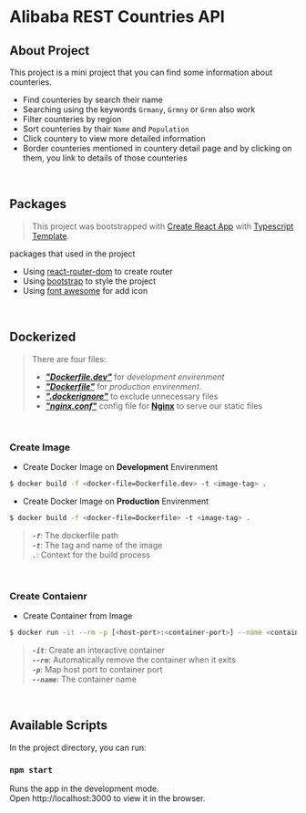 # Alibaba REST Countries API

## About Project

This project is a mini project that you can find some information about counteries.

- Find counteries by search their name
- Searching using the keywords `Grmany`, `Grmny` or `Grmn` also work
- Filter counteries by region
- Sort counteries by thair `Name` and `Population`
- Click countery to view more detailed information
- Border counteries mentioned in countery detail page and by clicking on them, you link to details of those counteries 

<br />

## Packages


> This project was bootstrapped with [Create React App](https://github.com/facebook/create-react-app) with [Typescript Template](https://create-react-app.dev/docs/adding-typescript/).

packages that used in the project

- Using [react-router-dom](https://www.npmjs.com/package/react-router-dom) to create router
- Using [bootstrap](https://www.npmjs.com/package/bootstrap) to style the project
- Using [font awesome](https://fontawesome.com) for add icon

<br />

## Dockerized
> There are four files:
>- [***"Dockerfile.dev"***](Dockerfile.dev) for *development envirenment* 
>- [***"Dockerfile"***](Dockerfile) for *production envirenment*.
>- [***".dockerignore"***](.dockerignore) to exclude unnecessary files
>- [***"nginx.conf"***](nginx.conf) config file for [**Nginx**](https://www.nginx.com) to serve our static files


<br>

### Create Image
- Create Docker Image on **Development** Envirenment
```sh
$ docker build -f <docker-file=Dockerfile.dev> -t <image-tag> .
```
- Create Docker Image on **Production** Envirenment
```sh
$ docker build -f <docker-file=Dockerfile> -t <image-tag> .
```
> ***`-f`***: The dockerfile path\
***`-t`***: The tag and name of the image\
***`.`***: Context for the build process 

<br />

### Create Contaienr
- Create Container from Image
```sh
$ docker run -it --rm -p [<host-port>:<container-port>] --name <container-name> <image-tag>
```
> ***`-it`***: Create an interactive container\
***`--rm`***: Automatically remove the container when it exits\
***`-p`***: Map host port to container port\
***`--name`***: The container name

<br />

## Available Scripts

In the project directory, you can run:

### `npm start`

Runs the app in the development mode.\
Open http://localhost:3000 to view it in the browser.
